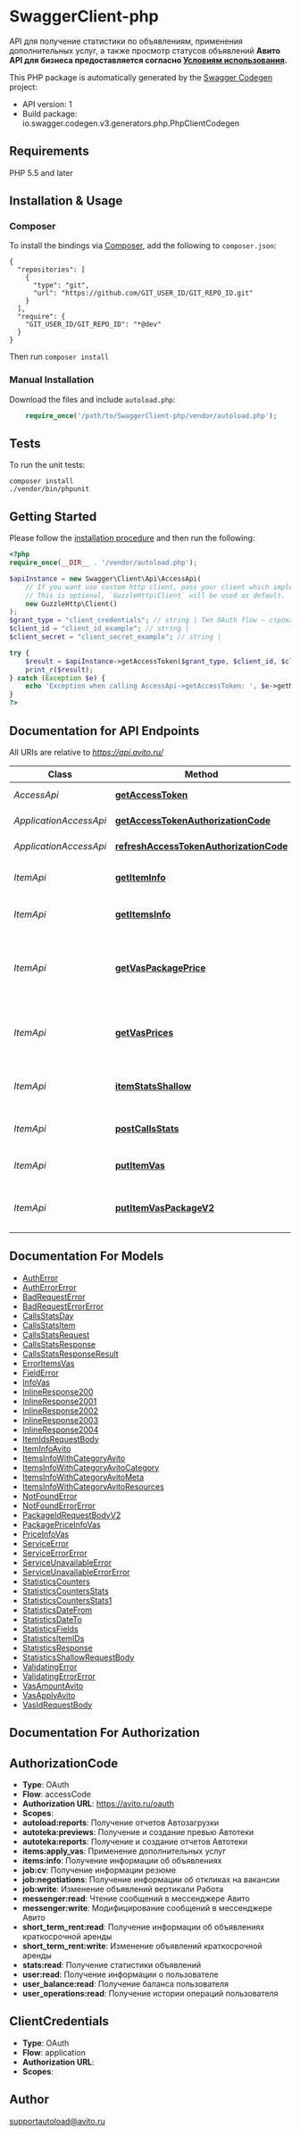 # SwaggerClient-php
API для получение статистики по объявлениям, применения дополнительных услуг, а также просмотр статусов объявлений  **Авито API для бизнеса предоставляется согласно [Условиям   использования](https://api.avito.ru/docs/public/APITermsOfServiceV1.pdf).**

This PHP package is automatically generated by the [Swagger Codegen](https://github.com/swagger-api/swagger-codegen) project:

- API version: 1
- Build package: io.swagger.codegen.v3.generators.php.PhpClientCodegen

## Requirements

PHP 5.5 and later

## Installation & Usage
### Composer

To install the bindings via [Composer](http://getcomposer.org/), add the following to `composer.json`:

```
{
  "repositories": [
    {
      "type": "git",
      "url": "https://github.com/GIT_USER_ID/GIT_REPO_ID.git"
    }
  ],
  "require": {
    "GIT_USER_ID/GIT_REPO_ID": "*@dev"
  }
}
```

Then run `composer install`

### Manual Installation

Download the files and include `autoload.php`:

```php
    require_once('/path/to/SwaggerClient-php/vendor/autoload.php');
```

## Tests

To run the unit tests:

```
composer install
./vendor/bin/phpunit
```

## Getting Started

Please follow the [installation procedure](#installation--usage) and then run the following:

```php
<?php
require_once(__DIR__ . '/vendor/autoload.php');

$apiInstance = new Swagger\Client\Api\AccessApi(
    // If you want use custom http client, pass your client which implements `GuzzleHttp\ClientInterface`.
    // This is optional, `GuzzleHttp\Client` will be used as default.
    new GuzzleHttp\Client()
);
$grant_type = "client_credentials"; // string | Тип OAuth flow – строка client_credentials
$client_id = "client_id_example"; // string | 
$client_secret = "client_secret_example"; // string | 

try {
    $result = $apiInstance->getAccessToken($grant_type, $client_id, $client_secret);
    print_r($result);
} catch (Exception $e) {
    echo 'Exception when calling AccessApi->getAccessToken: ', $e->getMessage(), PHP_EOL;
}
?>
```

## Documentation for API Endpoints

All URIs are relative to *https://api.avito.ru/*

Class | Method | HTTP request | Description
------------ | ------------- | ------------- | -------------
*AccessApi* | [**getAccessToken**](docs/Api/AccessApi.md#getaccesstoken) | **GET** /token | Получение access token
*ApplicationAccessApi* | [**getAccessTokenAuthorizationCode**](docs/Api/ApplicationAccessApi.md#getaccesstokenauthorizationcode) | **GET** /token‎ | Получение access token
*ApplicationAccessApi* | [**refreshAccessTokenAuthorizationCode**](docs/Api/ApplicationAccessApi.md#refreshaccesstokenauthorizationcode) | **GET** /token‎‎ | Обновление access token
*ItemApi* | [**getItemInfo**](docs/Api/ItemApi.md#getiteminfo) | **GET** /core/v1/accounts/{user_id}/items/{item_id}/ | Получение информации по объявлению
*ItemApi* | [**getItemsInfo**](docs/Api/ItemApi.md#getitemsinfo) | **GET** /core/v1/items | Получение информации по объявлениям
*ItemApi* | [**getVasPackagePrice**](docs/Api/ItemApi.md#getvaspackageprice) | **POST** /core/v1/accounts/{user_id}/price/vas_packages | Получение информации о стоимости пакетов дополнительных услуг
*ItemApi* | [**getVasPrices**](docs/Api/ItemApi.md#getvasprices) | **POST** /core/v1/accounts/{user_id}/price/vas | Получение информации о стоимости дополнительных услуг
*ItemApi* | [**itemStatsShallow**](docs/Api/ItemApi.md#itemstatsshallow) | **POST** /stats/v1/accounts/{user_id}/items | Получение статистики по списку объявлений
*ItemApi* | [**postCallsStats**](docs/Api/ItemApi.md#postcallsstats) | **POST** /core/v1/accounts/{user_id}/calls/stats/ | Получение статистики по звонкам
*ItemApi* | [**putItemVas**](docs/Api/ItemApi.md#putitemvas) | **PUT** /core/v1/accounts/{user_id}/items/{item_id}/vas | Применение дополнительных услуг
*ItemApi* | [**putItemVasPackageV2**](docs/Api/ItemApi.md#putitemvaspackagev2) | **PUT** /core/v2/accounts/{user_id}/items/{item_id}/vas_packages | Применение пакета дополнительных услуг

## Documentation For Models

 - [AuthError](docs/Model/AuthError.md)
 - [AuthErrorError](docs/Model/AuthErrorError.md)
 - [BadRequestError](docs/Model/BadRequestError.md)
 - [BadRequestErrorError](docs/Model/BadRequestErrorError.md)
 - [CallsStatsDay](docs/Model/CallsStatsDay.md)
 - [CallsStatsItem](docs/Model/CallsStatsItem.md)
 - [CallsStatsRequest](docs/Model/CallsStatsRequest.md)
 - [CallsStatsResponse](docs/Model/CallsStatsResponse.md)
 - [CallsStatsResponseResult](docs/Model/CallsStatsResponseResult.md)
 - [ErrorItemsVas](docs/Model/ErrorItemsVas.md)
 - [FieldError](docs/Model/FieldError.md)
 - [InfoVas](docs/Model/InfoVas.md)
 - [InlineResponse200](docs/Model/InlineResponse200.md)
 - [InlineResponse2001](docs/Model/InlineResponse2001.md)
 - [InlineResponse2002](docs/Model/InlineResponse2002.md)
 - [InlineResponse2003](docs/Model/InlineResponse2003.md)
 - [InlineResponse2004](docs/Model/InlineResponse2004.md)
 - [ItemIdsRequestBody](docs/Model/ItemIdsRequestBody.md)
 - [ItemInfoAvito](docs/Model/ItemInfoAvito.md)
 - [ItemsInfoWithCategoryAvito](docs/Model/ItemsInfoWithCategoryAvito.md)
 - [ItemsInfoWithCategoryAvitoCategory](docs/Model/ItemsInfoWithCategoryAvitoCategory.md)
 - [ItemsInfoWithCategoryAvitoMeta](docs/Model/ItemsInfoWithCategoryAvitoMeta.md)
 - [ItemsInfoWithCategoryAvitoResources](docs/Model/ItemsInfoWithCategoryAvitoResources.md)
 - [NotFoundError](docs/Model/NotFoundError.md)
 - [NotFoundErrorError](docs/Model/NotFoundErrorError.md)
 - [PackageIdRequestBodyV2](docs/Model/PackageIdRequestBodyV2.md)
 - [PackagePriceInfoVas](docs/Model/PackagePriceInfoVas.md)
 - [PriceInfoVas](docs/Model/PriceInfoVas.md)
 - [ServiceError](docs/Model/ServiceError.md)
 - [ServiceErrorError](docs/Model/ServiceErrorError.md)
 - [ServiceUnavailableError](docs/Model/ServiceUnavailableError.md)
 - [ServiceUnavailableErrorError](docs/Model/ServiceUnavailableErrorError.md)
 - [StatisticsCounters](docs/Model/StatisticsCounters.md)
 - [StatisticsCountersStats](docs/Model/StatisticsCountersStats.md)
 - [StatisticsCountersStats1](docs/Model/StatisticsCountersStats1.md)
 - [StatisticsDateFrom](docs/Model/StatisticsDateFrom.md)
 - [StatisticsDateTo](docs/Model/StatisticsDateTo.md)
 - [StatisticsFields](docs/Model/StatisticsFields.md)
 - [StatisticsItemIDs](docs/Model/StatisticsItemIDs.md)
 - [StatisticsResponse](docs/Model/StatisticsResponse.md)
 - [StatisticsShallowRequestBody](docs/Model/StatisticsShallowRequestBody.md)
 - [ValidatingError](docs/Model/ValidatingError.md)
 - [ValidatingErrorError](docs/Model/ValidatingErrorError.md)
 - [VasAmountAvito](docs/Model/VasAmountAvito.md)
 - [VasApplyAvito](docs/Model/VasApplyAvito.md)
 - [VasIdRequestBody](docs/Model/VasIdRequestBody.md)

## Documentation For Authorization


## AuthorizationCode

- **Type**: OAuth
- **Flow**: accessCode
- **Authorization URL**: https://avito.ru/oauth
- **Scopes**: 
 - **autoload:reports**: Получение отчетов Автозагрузки
 - **autoteka:previews**: Получение и создание превью Автотеки
 - **autoteka:reports**: Получение и создание отчетов Автотеки
 - **items:apply_vas**: Применение дополнительных услуг
 - **items:info**: Получение информации об объявлениях
 - **job:cv**: Получение информации резюме
 - **job:negotiations**: Получение информации об откликах на вакансии
 - **job:write**: Изменение объявлений вертикали Работа
 - **messenger:read**: Чтение сообщений в мессенджере Авито
 - **messenger:write**: Модифицирование сообщений в мессенджере Авито
 - **short_term_rent:read**: Получение информации об объявлениях краткосрочной аренды
 - **short_term_rent:write**: Изменение объявлений краткосрочной аренды
 - **stats:read**: Получение статистики объявлений
 - **user:read**: Получение информации о пользователе
 - **user_balance:read**: Получение баланса пользователя
 - **user_operations:read**: Получение истории операций пользователя

## ClientCredentials

- **Type**: OAuth
- **Flow**: application
- **Authorization URL**: 
- **Scopes**: 


## Author

supportautoload@avito.ru

